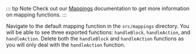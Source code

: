 <!-- @include: ./mapping-intro.md -->

::: tip Note
Check out our [Mappings](../../build/mapping-functions/mapping/near.md) documentation to get more information on mapping functions.
:::

Navigate to the default mapping function in the `src/mappings` directory. You will be able to see three exported functions: `handleBlock`, `handleAction`, and `handleAction`. Delete both the `handleBlock` and `handleAction` functions as you will only deal with the `handleAction` function.

